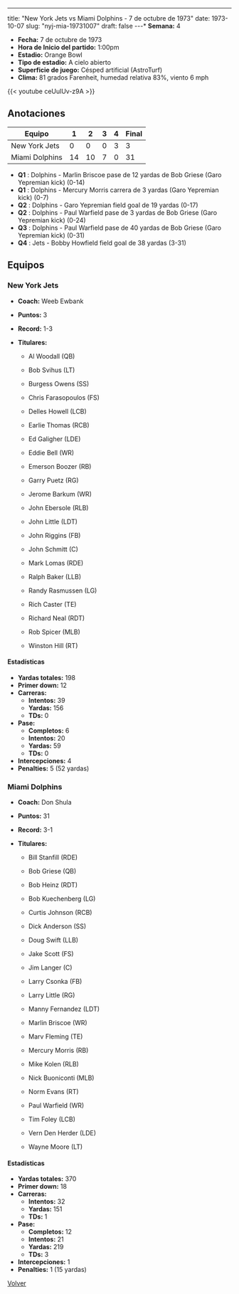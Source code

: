 ---
title: "New York Jets vs Miami Dolphins - 7 de octubre de 1973"
date: 1973-10-07
slug: "nyj-mia-19731007"
draft: false
---* **Semana:** 4
* **Fecha:** 7 de octubre de 1973
* **Hora de Inicio del partido:** 1:00pm
* **Estadio:** Orange Bowl
* **Tipo de estadio:** A cielo abierto
* **Superficie de juego:** Césped artificial (AstroTurf)
* **Clima:** 81 grados Farenheit, humedad relativa 83%, viento 6 mph

{{< youtube ceUulUv-z9A >}}


## Anotaciones
| Equipo | 1 | 2 | 3 | 4 | Final |
|--------|---|---|---|---|-------|
| New York Jets  | 0 | 0 | 0 | 3  | 3 |
| Miami Dolphins  | 14 | 10 | 7 | 0  | 31 |
* **Q1** : Dolphins - Marlin Briscoe pase de 12 yardas de Bob Griese (Garo Yepremian kick) (0-14)
* **Q1** : Dolphins - Mercury Morris carrera de 3 yardas (Garo Yepremian kick) (0-7)
* **Q2** : Dolphins - Garo Yepremian field goal de 19 yardas (0-17)
* **Q2** : Dolphins - Paul Warfield pase de 3 yardas de Bob Griese (Garo Yepremian kick) (0-24)
* **Q3** : Dolphins - Paul Warfield pase de 40 yardas de Bob Griese (Garo Yepremian kick) (0-31)
* **Q4** : Jets - Bobby Howfield field goal de 38 yardas (3-31)


## Equipos


### New York Jets
* **Coach:** Weeb Ewbank
* **Puntos:** 3
* **Record:** 1-3
* **Titulares:** 

  * Al Woodall (QB) 

  * Bob Svihus (LT) 

  * Burgess Owens (SS) 

  * Chris Farasopoulos (FS) 

  * Delles Howell (LCB) 

  * Earlie Thomas (RCB) 

  * Ed Galigher (LDE) 

  * Eddie Bell (WR) 

  * Emerson Boozer (RB) 

  * Garry Puetz (RG) 

  * Jerome Barkum (WR) 

  * John Ebersole (RLB) 

  * John Little (LDT) 

  * John Riggins (FB) 

  * John Schmitt (C) 

  * Mark Lomas (RDE) 

  * Ralph Baker (LLB) 

  * Randy Rasmussen (LG) 

  * Rich Caster (TE) 

  * Richard Neal (RDT) 

  * Rob Spicer (MLB) 

  * Winston Hill (RT) 

#### Estadísticas
* **Yardas totales:** 198
* **Primer down:** 12
* **Carreras:**
  * **Intentos:** 39
  * **Yardas:** 156
  * **TDs:** 0
* **Pase:**
  * **Completos:** 6
  * **Intentos:** 20
  * **Yardas:** 59
  * **TDs:** 0
* **Intercepciones:** 4
* **Penalties:** 5 (52 yardas)

### Miami Dolphins
* **Coach:** Don Shula
* **Puntos:** 31
* **Record:** 3-1
* **Titulares:** 

  * Bill Stanfill (RDE) 

  * Bob Griese (QB) 

  * Bob Heinz (RDT) 

  * Bob Kuechenberg (LG) 

  * Curtis Johnson (RCB) 

  * Dick Anderson (SS) 

  * Doug Swift (LLB) 

  * Jake Scott (FS) 

  * Jim Langer (C) 

  * Larry Csonka (FB) 

  * Larry Little (RG) 

  * Manny Fernandez (LDT) 

  * Marlin Briscoe (WR) 

  * Marv Fleming (TE) 

  * Mercury Morris (RB) 

  * Mike Kolen (RLB) 

  * Nick Buoniconti (MLB) 

  * Norm Evans (RT) 

  * Paul Warfield (WR) 

  * Tim Foley (LCB) 

  * Vern Den Herder (LDE) 

  * Wayne Moore (LT) 

#### Estadísticas
* **Yardas totales:** 370
* **Primer down:** 18
* **Carreras:**
  * **Intentos:** 32
  * **Yardas:** 151
  * **TDs:** 1
* **Pase:**
  * **Completos:** 12
  * **Intentos:** 21
  * **Yardas:** 219
  * **TDs:** 3
* **Intercepciones:** 1
* **Penalties:** 1 (15 yardas)


[Volver](/historia/1973)
